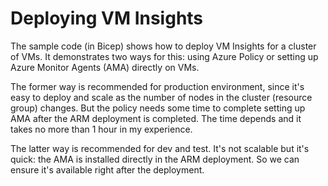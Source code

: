# Deploying VM Insights

The sample code (in Bicep) shows how to deploy VM Insights for a cluster of VMs. It demonstrates two ways for this: using Azure Policy or setting up Azure Monitor Agents (AMA) directly on VMs.

The former way is recommended for production environment, since it's easy to deploy and scale as the number of nodes in the cluster (resource group) changes. But the policy needs some time to complete setting up AMA after the ARM deployment is completed. The time depends and it takes no more than 1 hour in my experience.

The latter way is recommended for dev and test. It's not scalable but it's quick: the AMA is installed directly in the ARM deployment. So we can ensure it's available right after the deployment.